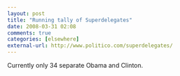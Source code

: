 ```yaml
---
layout: post  
title: "Running tally of Superdelegates"  
date: 2008-03-31 02:08  
comments: true  
categories: [elsewhere]
external-url: http://www.politico.com/superdelegates/  
---
```


Currently only 34 separate Obama and Clinton.
